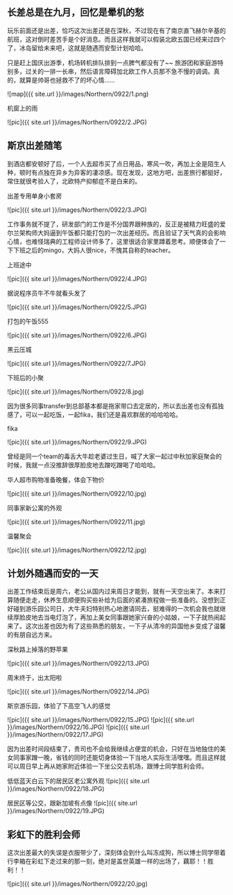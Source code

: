 ## 长差总是在九月，回忆是晕机的愁

玩乐前面还是出差，恰巧这次出差还是在深秋，不过现在有了南京直飞赫尔辛基的航班，这对倒时差苦手是个好消息。而且这样我就可以假装北欧五国已经来过四个了，冰岛留给未来吧，这就是随遇而安型计划哈哈。

只是赶上国庆出游季，机场转机排队排到一点脾气都没有了~~ 旅游团和家庭游特别多，过关的一排一长串，然后语言障碍加北欧工作人员那不急不慢的调调。真的，就算是帅哥也拯救不了的坏心情……

![map]({{ site.url }}/images/Northern/0922/1.png)

机窗上的雨

![pic]({{ site.url }}/images/Northern/0922/2.JPG)

## 斯京出差随笔

到酒店都安顿好了后，一个人去超市买了点日用品，寒风一吹，再加上全是陌生人种，顿时有点独在异乡为异客的凄凉感。现在发现，这地方吧，出差旅行都挺好，常住就很考验人了，北欧特产抑郁症不是白来的。

出差专用单身小套房

![pic]({{ site.url }}/images/Northern/0922/3.JPG)

工作事务就不提了，研发部门的工作是不分国界跟种族的，反正是被精力旺盛的爱尔兰架构师大妈逼到午饭都只能打包的一次出差经历。而且验证了天气真的会影响心情，也难怪瑞典的工程师设计师多了，这里很适合家里蹲着思考。顺便体会了一下下班之后的mingo，大妈人很nice，不愧其自称的teacher。

上班途中

![pic]({{ site.url }}/images/Northern/0922/4.JPG)

据说程序员牛不牛就看头发了

![pic]({{ site.url }}/images/Northern/0922/5.JPG)

打包的午饭555

![pic]({{ site.url }}/images/Northern/0922/6.JPG)

黑云压城

![pic]({{ site.url }}/images/Northern/0922/7.JPG)

下班后的小聚

![pic]({{ site.url }}/images/Northern/0922/8.jpg)

因为很多同事transfer到总部基本都是拖家带口去定居的，所以去出差也没有孤独感了，可以一起吃饭，一起fika，我们还是喜欢群居的哈哈哈哈。

fika

![pic]({{ site.url }}/images/Northern/0922/9.JPG)

曾经是同一个team的毒舌大牛趁老婆过生日，喊了大家一起过中秋加家庭聚会的时候，我就一点没推辞很厚脸皮地去蹭吃蹭喝了哈哈哈。

华人超市购物准备晚餐，体会下物价

![pic]({{ site.url }}/images/Northern/0922/10.jpg)

同事家新公寓的外观

![pic]({{ site.url }}/images/Northern/0922/11.jpg)

温馨聚会

![pic]({{ site.url }}/images/Northern/0922/12.jpg)


## 计划外随遇而安的一天

出差工作结束后是周六，老公从国内过来周日才能到，就有一天空出来了。本来打算随便走走，休养生息顺便购买些补给为后面的紧凑旅程做一些准备的。没想到正好碰到游乐园公司日，大牛夫妇特别热心地邀请同去，挺难得的一次机会我也就继续厚脸皮地去当电灯泡了，再加上美女同事跟她家兴奋的小姑娘，一下子就热闹起来了。这次出差也因为有了这些熟悉的朋友，一下子从清冷的异国他乡变成了温馨的有朋自远方来。

深秋路上掉落的野苹果

![pic]({{ site.url }}/images/Northern/0922/13.JPG)

周末终于，出太阳啦

![pic]({{ site.url }}/images/Northern/0922/14.JPG)

斯京游乐园，体验了下高空飞人的感觉

![pic]({{ site.url }}/images/Northern/0922/15.JPG)
![pic]({{ site.url }}/images/Northern/0922/16.JPG)
![pic]({{ site.url }}/images/Northern/0922/17.JPG)

因为出差时间段结束了，贵司也不会给我继续占便宜的机会，只好在当地独住的美女同事家蹭一晚，省钱的同时还能切身体验一下当地人实际生活嘿嘿。而且这样就可以周日早上再从她家附近体验一下坐公交去机场，跟博士同学胜利会师。

低低蓝天白云下的居民区老公寓外观
![pic]({{ site.url }}/images/Northern/0922/18.JPG)

居民区等公交，跟新加坡有点像
![pic]({{ site.url }}/images/Northern/0922/19.JPG)


## 彩虹下的胜利会师

这次出差最大的失误是衣服带少了，深刻体会到什么叫冻成狗，所以博士同学带着行李箱在彩虹下走过来的那一刻，绝对是盖世英雄一样的出场了，藕耶！！胜利！！

![pic]({{ site.url }}/images/Northern/0922/20.jpg)





